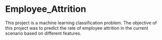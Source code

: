 # Employee_Attrition
 This project is a machine learning classification problem. The objective of this project was to predict the rate of employee attrition in the current scenario based on different features.
